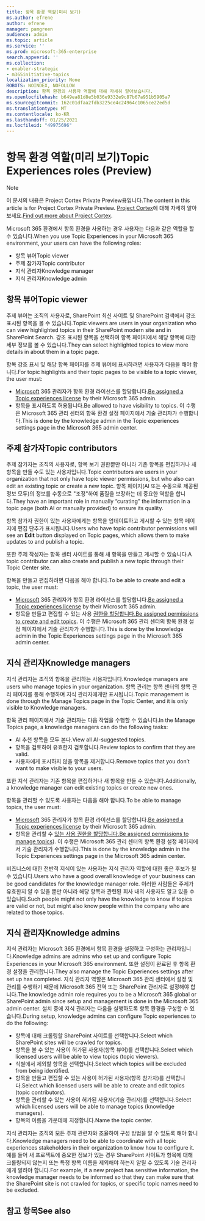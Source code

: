 ```yaml
---
title: 항목 환경 역할(미리 보기)
ms.author: efrene
author: efrene
manager: pamgreen
audience: admin
ms.topic: article
ms.service: ''
ms.prod: microsoft-365-enterprise
search.appverid: ''
ms.collection:
- enabler-strategic
- m365initiative-topics
localization_priority: None
ROBOTS: NOINDEX, NOFOLLOW
description: 항목 환경의 사용자 역할에 대해 자세히 알아보습니다.
ms.openlocfilehash: b649ea81d8e5b036e9332e9c87b67a951b5905a7
ms.sourcegitcommit: 162c01dfaa2fdb3225ce4c24964c1065ce22ed5d
ms.translationtype: MT
ms.contentlocale: ko-KR
ms.lasthandoff: 01/25/2021
ms.locfileid: "49975696"
---
```

# <a name="topic-experiences-roles-preview"></a><span data-ttu-id="3c687-103">항목 환경 역할(미리 보기)</span><span class="sxs-lookup"><span data-stu-id="3c687-103">Topic Experiences roles (Preview)</span></span>

> [!Note] 
> <span data-ttu-id="3c687-104">이 문서의 내용은 Project Cortex Private Preview용입니다.</span><span class="sxs-lookup"><span data-stu-id="3c687-104">The content in this article is for Project Cortex Private Preview.</span></span> <span data-ttu-id="3c687-105">[Project Cortex](https://aka.ms/projectcortex)에 대해 자세히 알아보세요.</span><span class="sxs-lookup"><span data-stu-id="3c687-105">[Find out more about Project Cortex](https://aka.ms/projectcortex).</span></span>


<span data-ttu-id="3c687-106">Microsoft 365 환경에서 항목 환경을 사용하는 경우 사용자는 다음과 같은 역할을 할 수 있습니다.</span><span class="sxs-lookup"><span data-stu-id="3c687-106">When you use Topic Experiences in your Microsoft 365 environment, your users can have the following roles:</span></span>
-   <span data-ttu-id="3c687-107">항목 뷰어</span><span class="sxs-lookup"><span data-stu-id="3c687-107">Topic viewer</span></span>
-   <span data-ttu-id="3c687-108">주제 참가자</span><span class="sxs-lookup"><span data-stu-id="3c687-108">Topic contributor</span></span>
-   <span data-ttu-id="3c687-109">지식 관리자</span><span class="sxs-lookup"><span data-stu-id="3c687-109">Knowledge manager</span></span>
-   <span data-ttu-id="3c687-110">지식 관리자</span><span class="sxs-lookup"><span data-stu-id="3c687-110">Knowledge admin</span></span>

## <a name="topic-viewer"></a><span data-ttu-id="3c687-111">항목 뷰어</span><span class="sxs-lookup"><span data-stu-id="3c687-111">Topic viewer</span></span>

<span data-ttu-id="3c687-112">주제 뷰어는 조직의 사용자로, SharePoint 최신 사이트 및 SharePoint 검색에서 강조 표시된 항목을 볼 수 있습니다.</span><span class="sxs-lookup"><span data-stu-id="3c687-112">Topic viewers are users in your organization who can view highlighted topics in their SharePoint modern site and in SharePoint Search.</span></span> <span data-ttu-id="3c687-113">강조 표시된 항목을 선택하여 항목 페이지에서 해당 항목에 대한 세부 정보를 볼 수 있습니다.</span><span class="sxs-lookup"><span data-stu-id="3c687-113">They can select highlighted topics to view more details in about them in a topic page.</span></span> 

<span data-ttu-id="3c687-114">항목 강조 표시 및 해당 항목 페이지를 주제 뷰어에 표시하려면 사용자가 다음을 해야 합니다.</span><span class="sxs-lookup"><span data-stu-id="3c687-114">For topic highlights and their topic pages to be visible to a topic viewer, the user must:</span></span>
-   <span data-ttu-id="3c687-115">[Microsoft](https://docs.microsoft.com/microsoft-365/knowledge/set-up-topic-experiences#assign-licenses) 365 관리자가 항목 환경 라이선스를 할당합니다.</span><span class="sxs-lookup"><span data-stu-id="3c687-115">[Be assigned a Topic experiences license](https://docs.microsoft.com/microsoft-365/knowledge/set-up-topic-experiences#assign-licenses) by their Microsoft 365 admin.</span></span>
-   <span data-ttu-id="3c687-116">항목을 표시하도록 허용됩니다.</span><span class="sxs-lookup"><span data-stu-id="3c687-116">Be allowed to have visibility to topics.</span></span> <span data-ttu-id="3c687-117">이 수행은 Microsoft 365 관리 센터의 항목 환경 설정 페이지에서 기술 관리자가 수행합니다.</span><span class="sxs-lookup"><span data-stu-id="3c687-117">This is done by the knowledge admin in the Topic experiences settings page in the Microsoft 365 admin center.</span></span>


## <a name="topic-contributors"></a><span data-ttu-id="3c687-118">주제 참가자</span><span class="sxs-lookup"><span data-stu-id="3c687-118">Topic contributors</span></span>

<span data-ttu-id="3c687-119">주제 참가자는 조직의 사용자로, 항목 보기 권한뿐만 아니라 기존 항목을 편집하거나 새 항목을 만들 수도 있는 사용자입니다.</span><span class="sxs-lookup"><span data-stu-id="3c687-119">Topic contributors are users in your organization that not only have topic viewer permissions, but who also can edit an existing topic or create a new topic.</span></span> <span data-ttu-id="3c687-120">항목 페이지(AI 또는 수동으로 제공된 정보 모두)의 정보를 수동으로 "조정"하여 품질을 보장하는 데 중요한 역할을 합니다.</span><span class="sxs-lookup"><span data-stu-id="3c687-120">They have an important role in manually “curating” the information in a topic page (both AI or manually provided) to ensure its quality.</span></span>

<span data-ttu-id="3c687-121">항목 참가자 권한이 있는 사용자에게는  항목을 업데이트하고 게시할 수 있는 항목 페이지에 편집 단추가 표시됩니다.</span><span class="sxs-lookup"><span data-stu-id="3c687-121">Users who have topic contributor permissions will see an **Edit** button displayed on Topic pages, which allows them to make updates to and publish a topic.</span></span>

<span data-ttu-id="3c687-122">또한 주제 작성자는 항목 센터 사이트를 통해 새 항목을 만들고 게시할 수 있습니다.</span><span class="sxs-lookup"><span data-stu-id="3c687-122">A topic contributor can also create and publish a new topic through their Topic Center site.</span></span>

<span data-ttu-id="3c687-123">항목을 만들고 편집하려면 다음을 해야 합니다.</span><span class="sxs-lookup"><span data-stu-id="3c687-123">To be able to create and edit a topic, the user must:</span></span>

-   <span data-ttu-id="3c687-124">[Microsoft](https://docs.microsoft.com/microsoft-365/knowledge/set-up-topic-experiences#assign-licenses) 365 관리자가 항목 환경 라이선스를 할당합니다.</span><span class="sxs-lookup"><span data-stu-id="3c687-124">[Be assigned a Topic experiences license](https://docs.microsoft.com/microsoft-365/knowledge/set-up-topic-experiences#assign-licenses) by their Microsoft 365 admin.</span></span>
-   <span data-ttu-id="3c687-125">항목을 만들고 편집할 수 있는 사용 [권한을 할당합니다.](https://docs.microsoft.com/microsoft-365/knowledge/topic-experiences-user-permissions#change-who-has-permissions-to-do-tasks-on-the-topic-center)</span><span class="sxs-lookup"><span data-stu-id="3c687-125">[Be assigned permissions to create and edit topics](https://docs.microsoft.com/microsoft-365/knowledge/topic-experiences-user-permissions#change-who-has-permissions-to-do-tasks-on-the-topic-center).</span></span> <span data-ttu-id="3c687-126">이 수행은 Microsoft 365 관리 센터의 항목 환경 설정 페이지에서 기술 관리자가 수행합니다.</span><span class="sxs-lookup"><span data-stu-id="3c687-126">This is done by the knowledge admin in the Topic Experiences settings page in the Microsoft 365 admin center.</span></span>

## <a name="knowledge-managers"></a><span data-ttu-id="3c687-127">지식 관리자</span><span class="sxs-lookup"><span data-stu-id="3c687-127">Knowledge managers</span></span>

<span data-ttu-id="3c687-128">지식 관리자는 조직의 항목을 관리하는 사용자입니다.</span><span class="sxs-lookup"><span data-stu-id="3c687-128">Knowledge managers are users who manage topics in your organization.</span></span>  <span data-ttu-id="3c687-129">항목 관리는 항목 센터의 항목 관리 페이지를 통해 수행하며 지식 관리자에게만 표시됩니다.</span><span class="sxs-lookup"><span data-stu-id="3c687-129">Topic management is done through the Manage Topics page in the Topic Center, and it is only visible to Knowledge managers.</span></span>

<span data-ttu-id="3c687-130">항목 관리 페이지에서 기술 관리자는 다음 작업을 수행할 수 있습니다.</span><span class="sxs-lookup"><span data-stu-id="3c687-130">In the Manage Topics page, a knowledge managers can do the following tasks:</span></span>
-   <span data-ttu-id="3c687-131">AI 추천 항목을 모두 본다.</span><span class="sxs-lookup"><span data-stu-id="3c687-131">View all AI-suggested topics.</span></span>
-   <span data-ttu-id="3c687-132">항목을 검토하여 유효한지 검토합니다.</span><span class="sxs-lookup"><span data-stu-id="3c687-132">Review topics to confirm that they are valid.</span></span>
-   <span data-ttu-id="3c687-133">사용자에게 표시하지 않을 항목을 제거합니다.</span><span class="sxs-lookup"><span data-stu-id="3c687-133">Remove topics that you don’t want to make visible to your users.</span></span>


<span data-ttu-id="3c687-134">또한 지식 관리자는 기존 항목을 편집하거나 새 항목을 만들 수 있습니다.</span><span class="sxs-lookup"><span data-stu-id="3c687-134">Additionally, a knowledge manager can edit existing topics or create new ones.</span></span>

<span data-ttu-id="3c687-135">항목을 관리할 수 있도록 사용자는 다음을 해야 합니다.</span><span class="sxs-lookup"><span data-stu-id="3c687-135">To be able to manage topics, the user must:</span></span>
-   <span data-ttu-id="3c687-136">[Microsoft](https://docs.microsoft.com/microsoft-365/knowledge/set-up-topic-experiences#assign-licenses) 365 관리자가 항목 환경 라이선스를 할당합니다.</span><span class="sxs-lookup"><span data-stu-id="3c687-136">[Be assigned a Topic experiences license](https://docs.microsoft.com/microsoft-365/knowledge/set-up-topic-experiences#assign-licenses) by their Microsoft 365 admin.</span></span>
-   <span data-ttu-id="3c687-137">항목을 관리할 수 [있는 사용 권한을 할당합니다.](https://docs.microsoft.com/microsoft-365/knowledge/topic-experiences-user-permissions#change-who-has-permissions-to-do-tasks-on-the-topic-center)</span><span class="sxs-lookup"><span data-stu-id="3c687-137">[Be assigned permissions to manage topics](https://docs.microsoft.com/microsoft-365/knowledge/topic-experiences-user-permissions#change-who-has-permissions-to-do-tasks-on-the-topic-center)).</span></span> <span data-ttu-id="3c687-138">이 수행은 Microsoft 365 관리 센터의 항목 환경 설정 페이지에서 기술 관리자가 수행합니다.</span><span class="sxs-lookup"><span data-stu-id="3c687-138">This is done by the knowledge admin in the Topic Experiences settings page in the Microsoft 365 admin center.</span></span>

<span data-ttu-id="3c687-139">비즈니스에 대한 전반적 지식이 있는 사용자는 지식 관리자 역할에 대한 좋은 후보가 될 수 있습니다.</span><span class="sxs-lookup"><span data-stu-id="3c687-139">Users who have a good overall knowledge of your business can be good candidates for the knowledge manager role.</span></span> <span data-ttu-id="3c687-140">이러한 사람들은 주제가 유효한지 알 수 있을 뿐만 아니라 해당 항목과 관련된 회사 내의 사용자도 알고 있을 수 있습니다.</span><span class="sxs-lookup"><span data-stu-id="3c687-140">Such people might not only have the knowledge to know if topics are valid or not, but might also know people within the company who are related to those topics.</span></span>


## <a name="knowledge-admins"></a><span data-ttu-id="3c687-141">지식 관리자</span><span class="sxs-lookup"><span data-stu-id="3c687-141">Knowledge admins</span></span>

<span data-ttu-id="3c687-142">지식 관리자는 Microsoft 365 환경에서 항목 환경을 설정하고 구성하는 관리자입니다.</span><span class="sxs-lookup"><span data-stu-id="3c687-142">Knowledge admins are admins who set up and configure Topic Experiences in your Microsoft 365 environment.</span></span> <span data-ttu-id="3c687-143">또한 설정이 완료된 후 항목 환경 설정을 관리합니다.</span><span class="sxs-lookup"><span data-stu-id="3c687-143">They also manage the Topic Experiences settings after set up has completed.</span></span> <span data-ttu-id="3c687-144">지식 관리자 역할은 Microsoft 365 관리 센터에서 설정 및 관리를 수행하기 때문에 Microsoft 365 전역 또는 SharePoint 관리자로 설정해야 합니다.</span><span class="sxs-lookup"><span data-stu-id="3c687-144">The knowledge admin role requires you to be a Microsoft 365 global or SharePoint admin since setup and management is done in the Microsoft 365 admin center.</span></span>
<span data-ttu-id="3c687-145">설치 중에 지식 관리자는 다음을 실행하도록 항목 환경을 구성할 수 있습니다.</span><span class="sxs-lookup"><span data-stu-id="3c687-145">During setup, knowledge admins can configure Topic experiences to do the following:</span></span>

-   <span data-ttu-id="3c687-146">항목에 대해 크롤링할 SharePoint 사이트를 선택합니다.</span><span class="sxs-lookup"><span data-stu-id="3c687-146">Select which SharePoint sites will be crawled for topics.</span></span>
-   <span data-ttu-id="3c687-147">항목을 볼 수 있는 사용이 허가된 사용자(항목 뷰어)를 선택합니다.</span><span class="sxs-lookup"><span data-stu-id="3c687-147">Select which licensed users will be able to view topics (topic viewers).</span></span>
-   <span data-ttu-id="3c687-148">식별에서 제외할 항목을 선택합니다.</span><span class="sxs-lookup"><span data-stu-id="3c687-148">Select which topics will be excluded from being identified.</span></span>
-   <span data-ttu-id="3c687-149">항목을 만들고 편집할 수 있는 사용이 허가된 사용자(항목 참가자)를 선택합니다.</span><span class="sxs-lookup"><span data-stu-id="3c687-149">Select which licensed users will be able to create and edit topics (topic contributors).</span></span>
-   <span data-ttu-id="3c687-150">항목을 관리할 수 있는 사용이 허가된 사용자(기술 관리자)를 선택합니다.</span><span class="sxs-lookup"><span data-stu-id="3c687-150">Select which licensed users will be able to manage topics (knowledge managers).</span></span>
-   <span data-ttu-id="3c687-151">항목의 이름을 가운데에 지정합니다.</span><span class="sxs-lookup"><span data-stu-id="3c687-151">Name the topic center.</span></span>

<span data-ttu-id="3c687-152">지식 관리자는 조직의 모든 주제 관련자와 조율하여 구성 방법을 알 수 있도록 해야 합니다.</span><span class="sxs-lookup"><span data-stu-id="3c687-152">Knowledge managers need to be able to coordinate with all topic experiences stakeholders in their organization to know how to configure it.</span></span> <span data-ttu-id="3c687-153">예를 들어 새 프로젝트에 중요한 정보가 있는 경우 SharePoint 사이트가 항목에 대해 크롤링되지 않는지 또는 특정 항목 이름을 제외해야 하는지 알릴 수 있도록 기술 관리자에게 알려야 합니다.</span><span class="sxs-lookup"><span data-stu-id="3c687-153">For example, if a new project has sensitive information, the knowledge manager needs to be informed so that they can make sure that the SharePoint site is not crawled for topics, or specific topic names need to be excluded.</span></span>


## <a name="see-also"></a><span data-ttu-id="3c687-154">참고 항목</span><span class="sxs-lookup"><span data-stu-id="3c687-154">See also</span></span>

